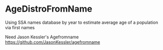 # AgeDistroFromName
Using SSA names database by year to estimate average age of a population via first names

Need Jason Kessler's Agefromname https://github.com/JasonKessler/agefromname

